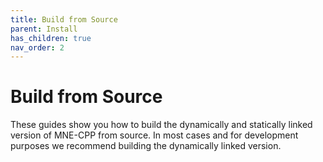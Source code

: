 ```yaml
---
title: Build from Source
parent: Install
has_children: true
nav_order: 2
---
```

# Build from Source

These guides show you how to build the dynamically and statically linked version of MNE-CPP from source. In most cases and for development purposes we recommend building the dynamically linked version.
